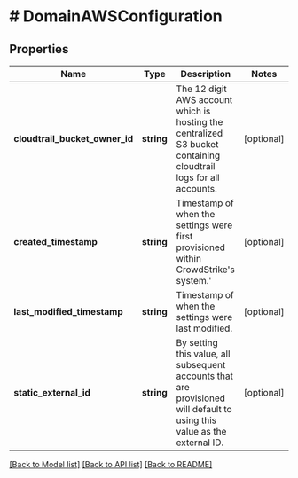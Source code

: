 # # DomainAWSConfiguration

## Properties

Name | Type | Description | Notes
------------ | ------------- | ------------- | -------------
**cloudtrail_bucket_owner_id** | **string** | The 12 digit AWS account which is hosting the centralized S3 bucket containing cloudtrail logs for all accounts. | [optional]
**created_timestamp** | **string** | Timestamp of when the settings were first provisioned within CrowdStrike&#39;s system.&#39; | [optional]
**last_modified_timestamp** | **string** | Timestamp of when the settings were last modified. | [optional]
**static_external_id** | **string** | By setting this value, all subsequent accounts that are provisioned will default to using this value as the external ID. | [optional]

[[Back to Model list]](../../README.md#models) [[Back to API list]](../../README.md#endpoints) [[Back to README]](../../README.md)
